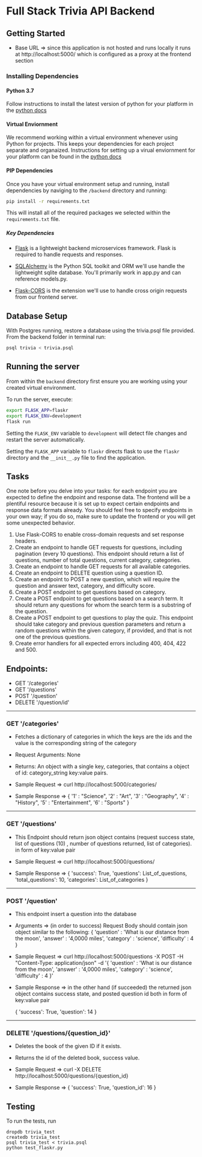 # Full Stack Trivia API Backend

## Getting Started
- Base URL => since this application is not hosted and runs locally 
  it runs at http://localhost:5000/ which is configured as a proxy 
  at the frontend section

### Installing Dependencies

#### Python 3.7

Follow instructions to install the latest version of python for your platform in the [python docs](https://docs.python.org/3/using/unix.html#getting-and-installing-the-latest-version-of-python)

#### Virtual Enviornment

We recommend working within a virtual environment whenever using Python for projects. This keeps your dependencies for each project separate and organaized. Instructions for setting up a virual enviornment for your platform can be found in the [python docs](https://packaging.python.org/guides/installing-using-pip-and-virtual-environments/)

#### PIP Dependencies

Once you have your virtual environment setup and running, install dependencies by naviging to the `/backend` directory and running:

```bash
pip install -r requirements.txt
```

This will install all of the required packages we selected within the `requirements.txt` file.

##### Key Dependencies

- [Flask](http://flask.pocoo.org/)  is a lightweight backend microservices framework. Flask is required to handle requests and responses.

- [SQLAlchemy](https://www.sqlalchemy.org/) is the Python SQL toolkit and ORM we'll use handle the lightweight sqlite database. You'll primarily work in app.py and can reference models.py. 

- [Flask-CORS](https://flask-cors.readthedocs.io/en/latest/#) is the extension we'll use to handle cross origin requests from our frontend server. 

## Database Setup
With Postgres running, restore a database using the trivia.psql file provided. From the backend folder in terminal run:
```bash
psql trivia < trivia.psql
```

## Running the server

From within the `backend` directory first ensure you are working using your created virtual environment.

To run the server, execute:

```bash
export FLASK_APP=flaskr
export FLASK_ENV=development
flask run
```

Setting the `FLASK_ENV` variable to `development` will detect file changes and restart the server automatically.

Setting the `FLASK_APP` variable to `flaskr` directs flask to use the `flaskr` directory and the `__init__.py` file to find the application. 

## Tasks

One note before you delve into your tasks: for each endpoint you are expected to define the endpoint and response data. The frontend will be a plentiful resource because it is set up to expect certain endpoints and response data formats already. You should feel free to specify endpoints in your own way; if you do so, make sure to update the frontend or you will get some unexpected behavior. 

1. Use Flask-CORS to enable cross-domain requests and set response headers. 
2. Create an endpoint to handle GET requests for questions, including pagination (every 10 questions). This endpoint should return a list of questions, number of total questions, current category, categories. 
3. Create an endpoint to handle GET requests for all available categories. 
4. Create an endpoint to DELETE question using a question ID. 
5. Create an endpoint to POST a new question, which will require the question and answer text, category, and difficulty score. 
6. Create a POST endpoint to get questions based on category. 
7. Create a POST endpoint to get questions based on a search term. It should return any questions for whom the search term is a substring of the question. 
8. Create a POST endpoint to get questions to play the quiz. This endpoint should take category and previous question parameters and return a random questions within the given category, if provided, and that is not one of the previous questions. 
9. Create error handlers for all expected errors including 400, 404, 422 and 500. 


## Endpoints:
- GET '/categories'
- GET '/questions'
- POST '/question'
- DELETE '/question/id'

-------------------------------------------------------------------------------------
### GET '/categories'
- Fetches a dictionary of categories in which the keys are the ids and the value is the corresponding string of the category
- Request Arguments: None
- Returns: An object with a single key, categories, that contains a object of id: category_string key:value pairs. 

- Sample Request =>  curl http://localhost:5000/categories/

- Sample Response =>    {
                        '1' : "Science",
                        '2' : "Art",
                        '3' : "Geography",
                        '4' : "History",
                        '5' : "Entertainment",
                        '6' : "Sports"
                        }

-------------------------------------------------------------------------------------
### GET '/questions'
- This Endpoint should return json object contains 
(request success state, list of questions (10) , number of questions returned, list of categories).
in form of key:value pair

- Sample Request =>  curl http://localhost:5000/questions/

- Sample Response =>    {
                        'success': True,
                        'questions': List_of_questions,
                        'total_questions': 10,
                        'categories': List_of_categories
                        }

-------------------------------------------------------------------------------------
### POST '/question'
- This endpoint insert a question into the database

- Arguments => (in order to success) Request Body should contain json object similar to the following:
{
'question' : 'What is our distance from the moon',
'answer' : '4,0000 miles',
'category' : 'science',
'difficulty' : 4
}


- Sample Request =>  curl http://localhost:5000/questions -X POST -H "Content-Type: application/json" -d '{
                                                            'question' : 'What is our distance from the moon',
                                                            'answer' : '4,0000 miles',
                                                            'category' : 'science',
                                                            'difficulty' : 4
                                                            }'

- Sample Response => in the other hand (if succeeded) the returned json object contains
  success state, and posted question id both in form of key:value pair

  {
      'success': True,
      'question': 14
  }
 
-------------------------------------------------------------------------------------
### DELETE '/questions/{question_id}'
- Deletes the book of the given ID if it exists. 
- Returns the id of the deleted book, success value.

- Sample Request => curl -X DELETE http://localhost:5000/questions/{question_id}

- Sample Response => {
                       'success': True,
                       'question_id': 16
                     }



## Testing
To run the tests, run
```
dropdb trivia_test
createdb trivia_test
psql trivia_test < trivia.psql
python test_flaskr.py
```
